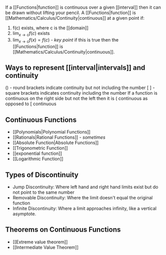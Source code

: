 If a [[Functions|function]] is continuous over a given [[interval]] then it can be drawn without lifting your pencil. A [[Functions|function]] is [[Mathematics/Calculus/Continuity|continuous]] at a given point if:
1. f(c) exists, where c is the [[domain]]
2. $\lim_{x\to c} f(c)$ exists
3. $\lim_{x\to c}f(x) = f(c)$ - *key point* if this is true then the [[Functions|function]] is [[Mathematics/Calculus/Continuity|continuous]].

## Ways to represent [[interval|intervals]] and continuity
() - round brackets indicate continuity but not including the number
$[\text{  }]$ - square brackets indicates continuity including the number
If a function is continuous on the right side but not the left then it is ( continuous as opposed to $\text{[}$ continuous
## Continuous Functions
* [[Polynomials|Polynomial Functions]]
* [[Rationals|Rational Functions]] - *sometimes*
* [[Absolute Function|Absolute Functions]]
* [[Trigonometric Function]]
* [[exponential function]]
* [[Logarithmic Function]]

## Types of Discontinuity
* Jump Discontinuity: Where left hand and right hand limits exist but do not point to the same number
* Removable Discontinuity: Where the limit doesn't equal the original function
* Infinite Discontinuity: Where a limit approaches infinity, like a vertical asymptote.

## Theorems on Continuous Functions
* [[Extreme value theorem]]
* [[Intermediate Value Theorem]]
